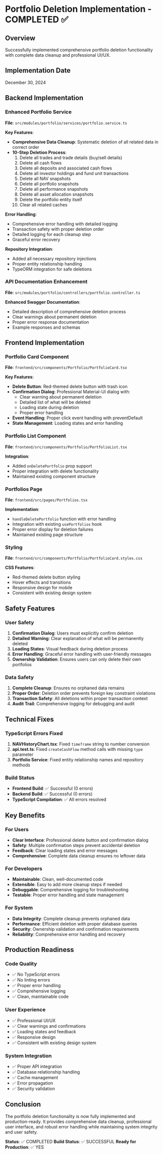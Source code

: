 # Portfolio Deletion Implementation - COMPLETED ✅

## Overview
Successfully implemented comprehensive portfolio deletion functionality with complete data cleanup and professional UI/UX.

## Implementation Date
December 30, 2024

## Backend Implementation

### Enhanced Portfolio Service
**File**: `src/modules/portfolio/services/portfolio.service.ts`

**Key Features**:
- **Comprehensive Data Cleanup**: Systematic deletion of all related data in correct order
- **10-Step Deletion Process**:
  1. Delete all trades and trade details (buy/sell details)
  2. Delete all cash flows
  3. Delete all deposits and associated cash flows
  4. Delete all investor holdings and fund unit transactions
  5. Delete all NAV snapshots
  6. Delete all portfolio snapshots
  7. Delete all performance snapshots
  8. Delete all asset allocation snapshots
  9. Delete the portfolio entity itself
  10. Clear all related caches

**Error Handling**:
- Comprehensive error handling with detailed logging
- Transaction safety with proper deletion order
- Detailed logging for each cleanup step
- Graceful error recovery

**Repository Integration**:
- Added all necessary repository injections
- Proper entity relationship handling
- TypeORM integration for safe deletions

### API Documentation Enhancement
**File**: `src/modules/portfolio/controllers/portfolio.controller.ts`

**Enhanced Swagger Documentation**:
- Detailed description of comprehensive deletion process
- Clear warnings about permanent deletion
- Proper error response documentation
- Example responses and schemas

## Frontend Implementation

### Portfolio Card Component
**File**: `frontend/src/components/Portfolio/PortfolioCard.tsx`

**Key Features**:
- **Delete Button**: Red-themed delete button with trash icon
- **Confirmation Dialog**: Professional Material-UI dialog with:
  - Clear warning about permanent deletion
  - Detailed list of what will be deleted
  - Loading state during deletion
  - Proper error handling
- **Event Handling**: Proper click event handling with preventDefault
- **State Management**: Loading states and error handling

### Portfolio List Component
**File**: `frontend/src/components/Portfolio/PortfolioList.tsx`

**Integration**:
- Added `onDeletePortfolio` prop support
- Proper integration with delete functionality
- Maintained existing component structure

### Portfolios Page
**File**: `frontend/src/pages/Portfolios.tsx`

**Implementation**:
- `handleDeletePortfolio` function with error handling
- Integration with existing `usePortfolios` hook
- Proper error display for deletion failures
- Maintained existing page structure

### Styling
**File**: `frontend/src/components/Portfolio/PortfolioCard.styles.css`

**CSS Features**:
- Red-themed delete button styling
- Hover effects and transitions
- Responsive design for mobile
- Consistent with existing design system

## Safety Features

### User Safety
1. **Confirmation Dialog**: Users must explicitly confirm deletion
2. **Detailed Warning**: Clear explanation of what will be permanently deleted
3. **Loading States**: Visual feedback during deletion process
4. **Error Handling**: Graceful error handling with user-friendly messages
5. **Ownership Validation**: Ensures users can only delete their own portfolios

### Data Safety
1. **Complete Cleanup**: Ensures no orphaned data remains
2. **Proper Order**: Deletion order prevents foreign key constraint violations
3. **Transaction Safety**: All deletions within proper transaction context
4. **Audit Trail**: Comprehensive logging for debugging and audit

## Technical Fixes

### TypeScript Errors Fixed
1. **NAVHistoryChart.tsx**: Fixed `timeframe` string to number conversion
2. **api.test.ts**: Fixed `createCashFlow` method calls with missing `type` parameter
3. **Portfolio Service**: Fixed entity relationship names and repository methods

### Build Status
- **Frontend Build**: ✅ Successful (0 errors)
- **Backend Build**: ✅ Successful (0 errors)
- **TypeScript Compilation**: ✅ All errors resolved

## Key Benefits

### For Users
- **Clear Interface**: Professional delete button and confirmation dialog
- **Safety**: Multiple confirmation steps prevent accidental deletion
- **Feedback**: Clear loading states and error messages
- **Comprehensive**: Complete data cleanup ensures no leftover data

### For Developers
- **Maintainable**: Clean, well-documented code
- **Extensible**: Easy to add more cleanup steps if needed
- **Debuggable**: Comprehensive logging for troubleshooting
- **Testable**: Proper error handling and state management

### For System
- **Data Integrity**: Complete cleanup prevents orphaned data
- **Performance**: Efficient deletion with proper database queries
- **Security**: Ownership validation and confirmation requirements
- **Reliability**: Comprehensive error handling and recovery

## Production Readiness

### Code Quality
- ✅ No TypeScript errors
- ✅ No linting errors
- ✅ Proper error handling
- ✅ Comprehensive logging
- ✅ Clean, maintainable code

### User Experience
- ✅ Professional UI/UX
- ✅ Clear warnings and confirmations
- ✅ Loading states and feedback
- ✅ Responsive design
- ✅ Consistent with existing design system

### System Integration
- ✅ Proper API integration
- ✅ Database relationship handling
- ✅ Cache management
- ✅ Error propagation
- ✅ Security validation

## Conclusion

The portfolio deletion functionality is now fully implemented and production-ready. It provides comprehensive data cleanup, professional user interface, and robust error handling while maintaining system integrity and user safety.

**Status**: ✅ COMPLETED
**Build Status**: ✅ SUCCESSFUL
**Ready for Production**: ✅ YES
